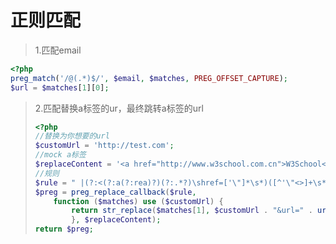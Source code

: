 # 正则匹配

> 1.匹配email

```php
<?php
preg_match('/@(.*)$/', $email, $matches, PREG_OFFSET_CAPTURE);
$url = $matches[1][0];
```

> 2.匹配替换a标签的ur，最终跳转a标签的url
>
> ```php
> <?php
> //替换为你想要的url
> $customUrl = 'http://test.com';
> //mock a标签
> $replaceContent = '<a href="http://www.w3school.com.cn">W3School</a>';
> //规则
> $rule = " |(?:<(?:a(?:rea)?)(?:.*?)\shref=['\"]*\s*)([^'\"<>]+\s*)(?:['\"]*)|";
> $preg = preg_replace_callback($rule,
>     function ($matches) use ($customUrl) {
>         return str_replace($matches[1], $customUrl . "&url=" . urlencode($matches[1]), $matches[0]);
>         }, $replaceContent);
> return $preg;
> ```
>
> 